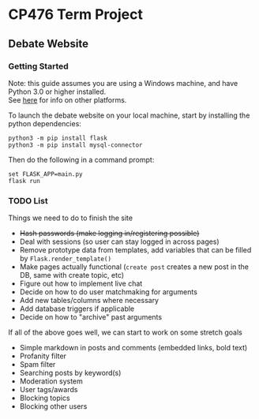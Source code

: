 # CP476 Term Project

## Debate Website

### Getting Started

Note: this guide assumes you are using a Windows machine, and have Python 3.0 or higher installed.  
See [here](https://flask.palletsprojects.com/en/1.1.x/cli/) for info on other platforms.

To launch the debate website on your local machine, start by installing the python dependencies:

```
python3 -m pip install flask
python3 -m pip install mysql-connector
```

Then do the following in a command prompt:

```
set FLASK_APP=main.py
flask run
```

### TODO List

Things we need to do to finish the site

+ ~~Hash passwords (make logging in/registering possible)~~
+ Deal with sessions (so user can stay logged in across pages)
+ Remove prototype data from templates, add variables that can be filled by `Flask.render_template()`
+ Make pages actually functional (`create post` creates a new post in the DB, same with create topic, etc)
+ Figure out how to implement live chat
+ Decide on how to do user matchmaking for arguments
+ Add new tables/columns where necessary
+ Add database triggers if applicable
+ Decide on how to "archive" past arguments

If all of the above goes well, we can start to work on some stretch goals

+ Simple markdown in posts and comments (embedded links, bold text)
+ Profanity filter
+ Spam filter
+ Searching posts by keyword(s)
+ Moderation system
+ User tags/awards
+ Blocking topics
+ Blocking other users
